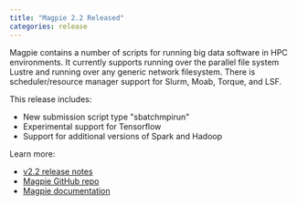 ```yaml
---
title: "Magpie 2.2 Released"
categories: release
---
```


Magpie contains a number of scripts for running big data software in HPC environments. It currently supports running over the parallel file system Lustre and running over any generic network filesystem. There is scheduler/resource manager support for Slurm, Moab, Torque, and LSF.

This release includes:
- New submission script type "sbatchmpirun"
- Experimental support for Tensorflow
- Support for additional versions of Spark and Hadoop

Learn more:
- [v2.2 release notes](https://github.com/LLNL/magpie/releases/tag/2.2)
- [Magpie GitHub repo](https://github.com/LLNL/magpie)
- [Magpie documentation](https://github.com/LLNL/magpie/tree/master/doc)
